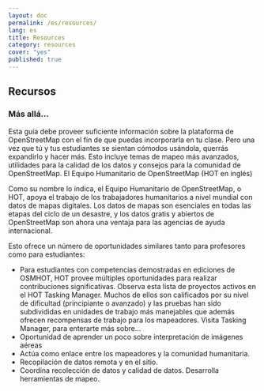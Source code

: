 ```yaml
---
layout: doc
permalink: /es/resources/
lang: es
title: Resources
category: resources
cover: "yes"
published: true
---
```


## Recursos

### Más allá...
Esta guía debe proveer suficiente información sobre la plataforma de OpenStreetMap con el fin de que puedas incorporarla en tu clase. Pero una vez que tú y tus estudiantes se sientan cómodos usándola, querrás expandirlo y hacer más. Esto incluye temas de mapeo más avanzados, utilidades para la calidad de los datos y consejos para la comunidad de OpenStreetMap.
El Equipo Humanitario de OpenStreetMap (HOT en inglés)

Como su nombre lo indica, el Equipo Humanitario de OpenStreetMap, o HOT, apoya el trabajo de los trabajadores humanitarios a nivel mundial con datos de mapas digitales. Los datos de mapas son esenciales en todas las etapas del ciclo de un desastre, y los datos gratis y abiertos de OpenStreetMap son ahora una ventaja para las agencias de ayuda internacional. 

Esto ofrece un número de oportunidades similares tanto para profesores como para estudiantes: 

- Para estudiantes con competencias demostradas en ediciones de OSMHOT, HOT provee múltiples oportunidades para realizar contribuciones significativas. Observa esta lista de proyectos activos en el  HOT Tasking Manager. Muchos de ellos son calificados por su nivel de dificultad (principiante o avanzado) y las pruebas han sido subdivididas en unidades de trabajo más manejables que además ofrecen recompensas de trabajo para los mapeadores. Visita Tasking Manager, para enterarte más sobre... 
- Oportunidad de aprender un poco sobre interpretación de imágenes aéreas 
- Actúa como enlace entre los mapeadores y la comunidad humanitaria. 
- Recopilación de datos remota y en el sitio. 
- Coordina recolección de datos y calidad de datos. 
Desarrolla herramientas de mapeo. 
